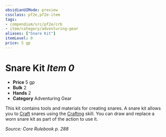 ```yaml
---
obsidianUIMode: preview
cssclass: pf2e,pf2e-item
tags:
- compendium/src/pf2e/crb
- item/category/adventuring-gear
aliases: ["Snare Kit"]
itemLevel: 0
price: 5 gp
---
```

# Snare Kit *Item 0*  

- **Price** 5 gp
- **Bulk** 2
- **Hands** 2
- **Category** Adventuring Gear

This kit contains tools and materials for creating snares. A snare kit allows you to [Craft](../../../rules/actions/craft.md) snares using the [Crafting](../../skills.md#Crafting) skill. You can draw and replace a worn snare kit as part of the action to use it.

*Source: Core Rulebook p. 288*